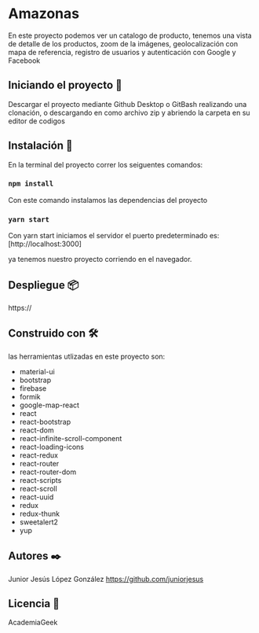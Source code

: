 # Amazonas 

En este proyecto podemos ver un catalogo de producto, tenemos una vista de detalle de los productos, zoom de la imágenes, geolocalización con mapa de referencia, registro de usuarios y autenticación con Google y Facebook

## Iniciando el proyecto  🚀

Descargar el proyecto mediante Github Desktop o GitBash realizando una clonación, o descargando
en como archivo zip y abriendo la carpeta en su editor de codigos


## Instalación 🔧

En la terminal del proyecto correr los seiguentes comandos:

### `npm install`

Con este comando instalamos las dependencias del proyecto

### `yarn start`

Con yarn start iniciamos el servidor el puerto predeterminado es:
[http://localhost:3000]

ya tenemos nuestro proyecto corriendo en el navegador.

## Despliegue 📦

https://

## Construido con 🛠️

las herramientas utlizadas en este proyecto son:

- material-ui
- bootstrap
- firebase
- formik
- google-map-react
- react
- react-bootstrap
- react-dom
- react-infinite-scroll-component
- react-loading-icons
- react-redux
- react-router
- react-router-dom
- react-scripts
- react-scroll
- react-uuid
- redux
- redux-thunk
- sweetalert2
- yup

## Autores ✒️

Junior Jesús López González
https://github.com/juniorjesus

## Licencia 📄

AcademiaGeek
